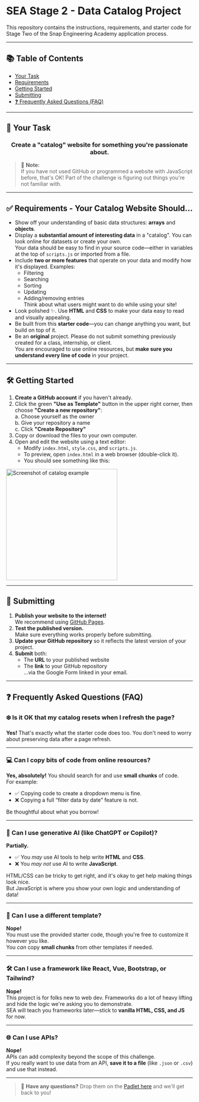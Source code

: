 # SEA Stage 2 - Data Catalog Project

This repository contains the instructions, requirements, and starter code for Stage Two of the Snap Engineering Academy application process.

---

## 📚 Table of Contents

- [Your Task](#your-task)
- [Requirements](#requirements---your-catalog-website-should)
- [Getting Started](#getting-started)
- [Submitting](#submitting)
- [❓ Frequently Asked Questions (FAQ)](#-frequently-asked-questions-faq)

---

## 🎯 Your Task

### <p align="center">Create a "catalog" website for something you're passionate about.</p>

> 📝 **Note:**  
> If you have not used GitHub or programmed a website with JavaScript before, that's OK! Part of the challenge is figuring out things you're not familiar with.

---

## ✅ Requirements - Your Catalog Website Should...

- Show off your understanding of basic data structures: **arrays** and **objects**.
- Display a **substantial amount of interesting data** in a "catalog". You can look online for datasets or create your own.  
  Your data should be easy to find in your source code—either in variables at the top of `scripts.js` or imported from a file.
- Include **two or more features** that operate on your data and modify how it's displayed. Examples:
  - Filtering
  - Searching
  - Sorting
  - Updating
  - Adding/removing entries  
    Think about what users might want to do while using your site!
- Look polished ✨. Use **HTML** and **CSS** to make your data easy to read and visually appealing.
- Be built from this **starter code**—you can change anything you want, but build on top of it.
- Be an **original** project. Please do not submit something previously created for a class, internship, or client.  
  You are encouraged to use online resources, but **make sure you understand every line of code** in your project.

---

## 🛠️ Getting Started

1. **Create a GitHub account** if you haven't already.
2. Click the green **"Use as Template"** button in the upper right corner, then choose **"Create a new repository"**:  
   a. Choose yourself as the owner  
   b. Give your repository a name  
   c. Click **"Create Repository"**
3. Copy or download the files to your own computer.
4. Open and edit the website using a text editor:
   - Modify `index.html`, `style.css`, and `scripts.js`.
   - To preview, open `index.html` in a web browser (double-click it).
   - You should see something like this:

<img height="300" alt="Screenshot of catalog example" src="https://github.com/Snap-Engineering-Academy-2023/rn_lab1/assets/7607483/fdd57236-50fe-48ca-956d-d9b4b12db038">

---

## 🚀 Submitting

1. **Publish your website to the internet!**  
   We recommend using [GitHub Pages](https://docs.github.com/en/pages/getting-started-with-github-pages/creating-a-github-pages-site#creating-your-site).
2. **Test the published version.**  
   Make sure everything works properly before submitting.
3. **Update your GitHub repository** so it reflects the latest version of your project.
4. **Submit** both:
   - The **URL** to your published website
   - The **link** to your GitHub repository  
     …via the Google Form linked in your email.

---

## ❓ Frequently Asked Questions (FAQ)

### ❄️ Is it OK that my catalog resets when I refresh the page?

**Yes!** That's exactly what the starter code does too. You don't need to worry about preserving data after a page refresh.

---

### 💻 Can I copy bits of code from online resources?

**Yes, absolutely!** You should search for and use **small chunks** of code.  
For example:

- ✅ Copying code to create a dropdown menu is fine.
- ❌ Copying a full “filter data by date” feature is not.

Be thoughtful about what you borrow!

---

### 🤖 Can I use generative AI (like ChatGPT or Copilot)?

**Partially.**

- ✅ You _may_ use AI tools to help write **HTML** and **CSS**.
- ❌ You _may not_ use AI to write **JavaScript**.

HTML/CSS can be tricky to get right, and it's okay to get help making things look nice.  
But JavaScript is where you show your own logic and understanding of data!

---

### 🧰 Can I use a different template?

**Nope!**  
You must use the provided starter code, though you're free to customize it however you like.  
You _can_ copy **small chunks** from other templates if needed.

---

### 🛠️ Can I use a framework like React, Vue, Bootstrap, or Tailwind?

**Nope!**  
This project is for folks new to web dev. Frameworks do a lot of heavy lifting and hide the logic we're asking you to demonstrate.  
SEA will teach you frameworks later—stick to **vanilla HTML, CSS, and JS** for now.

---

### 🌐 Can I use APIs?

**Nope!**  
APIs can add complexity beyond the scope of this challenge.  
If you really want to use data from an API, **save it to a file** (like `.json` or `.csv`) and use that instead. 

---

> 💬 **Have any questions?** Drop them on the [Padlet here](https://padlet.com/arlenschallenge/2025-snap-engineering-academy-stage-2-project-assessment-que-ndmqkef3wxt8sh72) and we'll get back to you!
